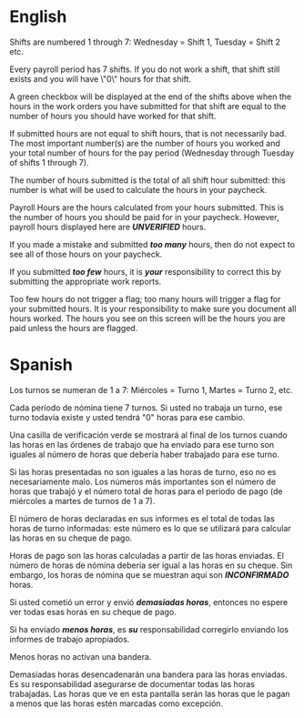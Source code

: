# English
<p>Shifts are numbered 1 through 7: Wednesday = Shift 1, Tuesday = Shift 2 etc.</p>

<p>Every payroll period has 7 shifts. If you do not work a shift, that shift still exists and you will have \"0\" hours for that shift.</p>

<p>A green checkbox will be displayed at the end of the shifts above when the hours in the work orders you have submitted for that shift are equal to the number of hours you should have worked for that shift.</p>

<p>If submitted hours are not equal to shift hours, that is not necessarily bad. The most important number(s) are the number of hours you worked and your total number of hours for the pay period (Wednesday through Tuesday of shifts 1 through 7).</p>

<p>The number of hours submitted is the total of all shift hour submitted: this number is what will be used to calculate the hours in your paycheck.</p>

<p>Payroll Hours are the hours calculated from your hours submitted. This is the number of hours you should be paid for in your paycheck. However, payroll hours displayed here are <b><i>UNVERIFIED</i></b> hours.</p>

<p>If you made a mistake and submitted <b><i>too many</i></b> hours, then do not expect to see all of those hours on your paycheck.</p>

<p>If you submitted <b><i>too few</i></b> hours, it is <b><i>your</i></b> responsibility to correct this by submitting the appropriate work reports.</p>

<p>Too few hours do not trigger a flag; too many hours will trigger a flag for your submitted hours. It is your responsibility to make sure you document all hours worked. The hours you see on this screen will be the hours you are paid unless the hours are flagged.</p>


# Spanish
<p>Los turnos se numeran de 1 a 7: Miércoles = Turno 1, Martes = Turno 2, etc.</p>

<p>Cada período de nómina tiene 7 turnos. Si usted no trabaja un turno, ese turno todavía existe y usted tendrá "0" horas para ese cambio.</p>

<p>Una casilla de verificación verde se mostrará al final de los turnos cuando las horas en las órdenes de trabajo que ha enviado para ese turno son iguales al número de horas que debería haber trabajado para ese turno.</p>

<p>Si las horas presentadas no son iguales a las horas de turno, eso no es necesariamente malo. Los números más importantes son el número de horas que trabajó y el número total de horas para el período de pago (de miércoles a martes de turnos de 1 a 7).</p>

<p>El número de horas declaradas en sus informes es el total de todas las horas de turno informadas: este número es lo que se utilizará para calcular las horas en su cheque de pago.</p>

<p>Horas de pago son las horas calculadas a partir de las horas enviadas. El número de horas de nómina debería ser igual a las horas en su cheque. Sin embargo, los horas de nómina que se muestran aquí son <b><i>INCONFIRMADO</i></b> horas.</p>

<p>Si usted cometió un error y envió <b><i>demasiadas horas</i></b>, entonces no espere ver todas esas horas en su cheque de pago.</p>

<p>Si ha enviado <b><i>menos horas</i></b>, es <b><i>su</i></b> responsabilidad corregirlo enviando los informes de trabajo apropiados.</p>

<p>Menos horas no activan una bandera.</p>

<p>Demasiadas horas desencadenarán una bandera para las horas enviadas. Es su responsabilidad asegurarse de documentar todas las horas trabajadas. Las horas que ve en esta pantalla serán las horas que le pagan a menos que las horas estén marcadas como excepción.</p>
